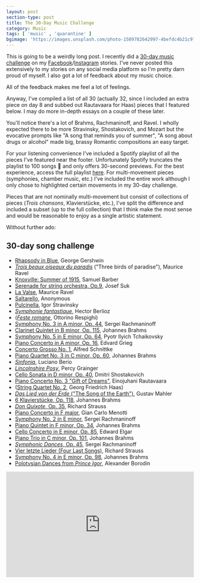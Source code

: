 ```yaml
---
layout: post
section-type: post
title: The 30-Day Music Challenge
category: Music
tags: [ 'music' , 'quarantine' ]
bgimage: 'https://images.unsplash.com/photo-1509782642997-4befdc4b21c9?ixlib=rb-1.2.1&ixid=eyJhcHBfaWQiOjEyMDd9&auto=format&fit=crop&w=1650&q=80'
---
```


This is going to be a weirdly long post. I recently did a [30-day music challenge](https://www.bustle.com/p/how-to-do-the-30-day-song-challenge-on-instagram-22774509) on my [Facebook](https://facebook.com/calebaren)/[Instagram](https://instagram.com/calebaren) stories. I've never posted this extensively to my stories on any social media platform so I'm pretty darn proud of myself. I also got a lot of feedback about my music choice. 

All of the feedback makes me feel a lot of feelings.

Anyway, I've compiled a list of all 30 (actually 32, since I included an extra piece on day 8 and subbed out Rautavaara for Haas) pieces that I featured below. I may do more in-depth essays on a couple of these later. 

You'll notice there's a lot of Brahms, Rachmaninoff, and Ravel. I wholly expected there to be more Stravinsky, Shostakovich, and Mozart but the evocative prompts like "A song that reminds you of summer", "A song about drugs or alcohol" made big, brassy Romantic compositions an easy target.

For your listening convenience I've included a Spotify playlist of all the pieces I've featured near the footer. Unfortunately Spotify truncates the playlist to 100 songs 🤭 and only offers 30-second previews. For the best experience, access the full playlist [here](spotify:playlist:7ugCpTIic2QPliL35x7Msc). For multi-movement pieces (symphonies, chamber music, etc.) I've included the entire work although I only chose to highlighted certain movements in my 30-day challenge. 

Pieces that are not nominally multi-movement but consist of collections of pieces (*Trois chansons*, Klavierstücke, etc.), I've split the difference and included a subset (up to the full collection) that I think make the most sense and would be reasonable to enjoy as a single artistic statement.

Without further ado:

## 30-day song challenge
* [Rhapsody in Blue](https://en.wikipedia.org/wiki/Rhapsody_in_Blue), George Gershwin
* [*Trois beaux oiseaux du paradis*](https://en.wikipedia.org/wiki/Trois_Chansons_(Ravel)) ("Three birds of paradise"), Maurice Ravel
* [Knoxville: Summer of 1915](https://en.wikipedia.org/wiki/Knoxville:_Summer_of_1915), Samuel Barber
* [Serenade for string orchestra, Op.9](https://en.wikipedia.org/wiki/Serenade_for_Strings_(Suk)), Josef Suk
* [La Valse](https://en.wikipedia.org/wiki/La_valse), Maurice Ravel
* [Saltarello](https://en.wikipedia.org/wiki/Estampie), Anonymous
* [Pulcinella](https://en.wikipedia.org/wiki/Pulcinella_(ballet)), Igor Stravinsky
* [*Symphonie fantastique*](https://en.wikipedia.org/wiki/Symphonie_fantastique), Hector Berlioz
* ([*Feste romane*](https://en.wikipedia.org/wiki/Roman_Festivals_(Respighi)), Ottorino Respighi)
* [Symphony No. 3 in A minor, Op. 44](https://en.wikipedia.org/wiki/Symphony_No._3_(Rachmaninoff)), Sergei Rachmaninoff
* [Clarinet Quintet in B minor, Op. 115](https://en.wikipedia.org/wiki/Clarinet_Quintet_(Brahms)), Johannes Brahms
* [Symphony No. 5 in E minor, Op. 64](https://en.wikipedia.org/wiki/Symphony_No._5_(Tchaikovsky)), Pyotr Ilyich Tchaikovsky
* [Piano Concerto in A minor, Op. 16](https://en.wikipedia.org/wiki/Piano_Concerto_(Grieg)), Edvard Grieg
* [Concerto Grosso No. 1](https://en.wikipedia.org/wiki/Concerto_Grosso_No._1_(Schnittke)), Alfred Schnittke
* [Piano Quartet No. 3 in C minor, Op. 60](https://en.wikipedia.org/wiki/Piano_Quartet_No._3_(Brahms)), Johannes Brahms
* [*Sinfonia*](https://en.wikipedia.org/wiki/Sinfonia_(Berio)), Luciano Berio
* [*Lincolnshire Posy*](https://en.wikipedia.org/wiki/Lincolnshire_Posy), Percy Grainger
* [Cello Sonata in D minor, Op. 40](https://en.wikipedia.org/wiki/Cello_Sonata_(Shostakovich)), Dmitri Shostakovich
* [Piano Concerto No. 3 "Gift of Dreams"](https://en.wikipedia.org/wiki/Piano_Concerto_No._3_(Rautavaara)), Einojuhani Rautavaara
* ([String Quartet No. 2](http://counter-melody.com/encounters/string-quartet-no-2-georg-friedrich-haas/), Georg Friedrich Haas)
* [*Das Lied von der Erde* ("The Song of the Earth")](https://en.wikipedia.org/wiki/Das_Lied_von_der_Erde), Gustav Mahler
* [6 Klavierstücke, Op. 118](https://en.wikipedia.org/wiki/Six_Pieces_for_Piano,_Op._118_(Brahms)), Johannes Brahms
* [*Don Quixote*, Op. 35](https://en.wikipedia.org/wiki/Don_Quixote_(Strauss)), Richard Strauss
* [Piano Concerto in F major](http://www.classical.net/music/recs/reviews/v/van00003a.php), Gian Carlo Menotti
* [Symphony No. 2 in E minor](https://en.wikipedia.org/wiki/Symphony_No._2_(Rachmaninoff)), Sergei Rachmaninoff
* [Piano Quintet in F minor, Op. 34](https://en.wikipedia.org/wiki/Piano_Quintet_(Brahms)), Johannes Brahms
* [Cello Concerto in E minor, Op. 85](https://en.wikipedia.org/wiki/Cello_Concerto_(Elgar)), Edward Elgar
* [Piano Trio in C minor, Op. 101](https://en.wikipedia.org/wiki/Piano_Trio_No._3_(Brahms)), Johannes Brahms
* [*Symphonic Dances*, Op. 45](https://en.wikipedia.org/wiki/Symphonic_Dances_(Rachmaninoff)), Sergei Rachmaninoff
* [Vier letzte Lieder (Four Last Songs)](https://en.wikipedia.org/wiki/Four_Last_Songs), Richard Strauss
* [Symphony No. 4 in E minor, Op. 98](https://en.wikipedia.org/wiki/Symphony_No._4_(Brahms)), Johannes Brahms
* [Polotvsian Dances from *Prince Igor*](https://en.wikipedia.org/wiki/Polovtsian_Dances), Alexander Borodin

<style>.embed-container { position: relative; padding-bottom: 56.25%; height: 0; overflow: hidden; max-width: 100%; } .embed-container iframe, .embed-container object, .embed-container embed { position: absolute; top: 0; left: 0; width: 100%; height: 100%; }</style><div class='embed-container'><iframe src='https://open.spotify.com/embed/playlist/7ugCpTIic2QPliL35x7Msc' width='300' height='380' frameborder='0' allowtransparency='true' allow='encrypted-media'></iframe></div>